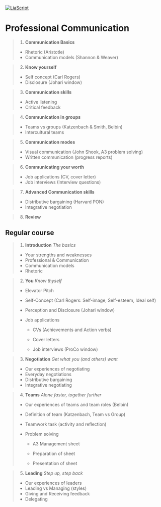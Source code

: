<!--
author:   Mark J. Jacob
email:    mark.jacob@iuz.tu-freiberg.de
version:  0.1.0
language: en
narrator: US English Female

comment:  Session 0 of the module Professional Communication.

-->

[![LiaScript](https://raw.githubusercontent.com/LiaScript/LiaScript/master/badges/course.svg)](https://liascript.github.io/course/?https://github.com/TUBAF-IUZ-LiaScript/ProfComm/blob/main/SUUUpoRT_PC_overview.md)

# Professional Communication

> 1. **Communication Basics**
>
> - Rhetoric (Aristotle)
> - Communication models (Shannon & Weaver)

> 2. **Know yourself**
>
> - Self concept (Carl Rogers)
> - Disclosure (Johari window)

> 3. **Communication skills**
>
> - Active listening
> - Critical feedback

> 4. **Communication in groups**
>
> - Teams vs groups (Katzenbach & Smith, Belbin)
> - Intercultural teams

> 5. **Communication modes**
>
> - Visual communication (John Shook, A3 problem solving)
> - Written communication (progress reports)

> 6. **Communicating your worth**
>
> - Job applications (CV, cover letter)
> - Job interviews (Interview questions)

> 7. **Advanced Communication skills**
>
> - Distributive bargaining (Harvard PON)
> - Integrative negotiation

> 8. **Review**

## Regular course

> 1. **Introduction** *The basics*
> 
> - Your strengths and weaknesses
> - Professional & Communication
> - Communication models
> - Rhetoric

> 2. **You** *Know thyself*
>
> - Elevator Pitch
> - Self-Concept (Carl Rogers: Self-image, Self-esteem, Ideal self)
> - Perception and Disclosure (Johari window)
> - Job applications
>
>    - CVs (Achievements and Action verbs)
>
>    - Cover letters
>    - Job interviews (ProCo window)

> 3. **Negotiation** *Get what you (and others) want*
>
> - Our experiences of negotiating
> - Everyday negotiations
> - Distributive bargaining
> - Integrative negotiating

> 4. **Teams** *Alone faster, together further*
>
> - Our experiences of teams and team roles (Belbin)
> - Definition of team (Katzenbach, Team vs Group)
> - Teamwork task (activity and reflection)
> - Problem solving
>
>    - A3 Management sheet
>
>    - Preparation of sheet
>
>    - Presentation of sheet

> 5. **Leading** *Step up, step back*
>
> - Our experiences of leaders
> - Leading vs Managing (styles)
> - Giving and Receiving feedback
> - Delegating


